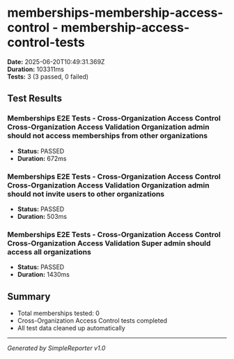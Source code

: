# memberships-membership-access-control - membership-access-control-tests

**Date:** 2025-06-20T10:49:31.369Z  
**Duration:** 103311ms  
**Tests:** 3 (3 passed, 0 failed)

## Test Results


### Memberships E2E Tests - Cross-Organization Access Control Cross-Organization Access Validation Organization admin should not access memberships from other organizations
- **Status:** PASSED
- **Duration:** 672ms



### Memberships E2E Tests - Cross-Organization Access Control Cross-Organization Access Validation Organization admin should not invite users to other organizations
- **Status:** PASSED
- **Duration:** 503ms



### Memberships E2E Tests - Cross-Organization Access Control Cross-Organization Access Validation Super admin should access all organizations
- **Status:** PASSED
- **Duration:** 1430ms



## Summary

- Total memberships tested: 0
- Cross-Organization Access Control tests completed
- All test data cleaned up automatically

---
*Generated by SimpleReporter v1.0*

